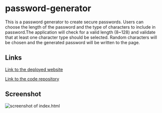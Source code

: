 # password-generator
This is a password generator to create secure passwords. Users can choose the length of the password and the type of characters to include in password.The application will check for a valid length (8~128) and validate that at least one character type should be selected. Random characters will be chosen and the generated password will be written to the page.
## Links
<p dir="auto"><a href="https://yanbud.github.io/password-generator/">Link to the deployed website</a></p>
<p dir="auto"><a href="https://github.com/Yanbud/password-generator">Link to the code repository</a></p>

## Screenshot
<p dir="auto"><img src="assets/images/screenshot.png" alt="screenshot of index.html" style="max-width: 100%;" /></p>